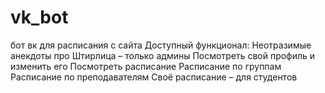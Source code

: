 # vk_bot
бот вк для расписания с сайта
Доступный функционал:
	Неотразимые анекдоты про Штирлица – только админы
	Посмотреть свой профиль и изменить его
	Посмотреть расписание
		Расписание по группам
		Расписание по преподавателям
		Своё расписание – для студентов
